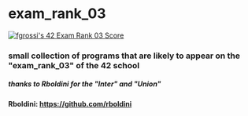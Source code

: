 # exam_rank_03
[![fgrossi's 42 Exam Rank 03 Score](https://badge42.vercel.app/api/v2/cl2p9nrdq006809kxlac8prrc/project/2567442)](https://github.com/JaeSeoKim/badge42)
### small collection of programs that are likely to appear on the "exam_rank_03" of the 42 school

##### thanks to Rboldini for the "Inter" and "Union"
#### Rboldini: https://github.com/rboldini
